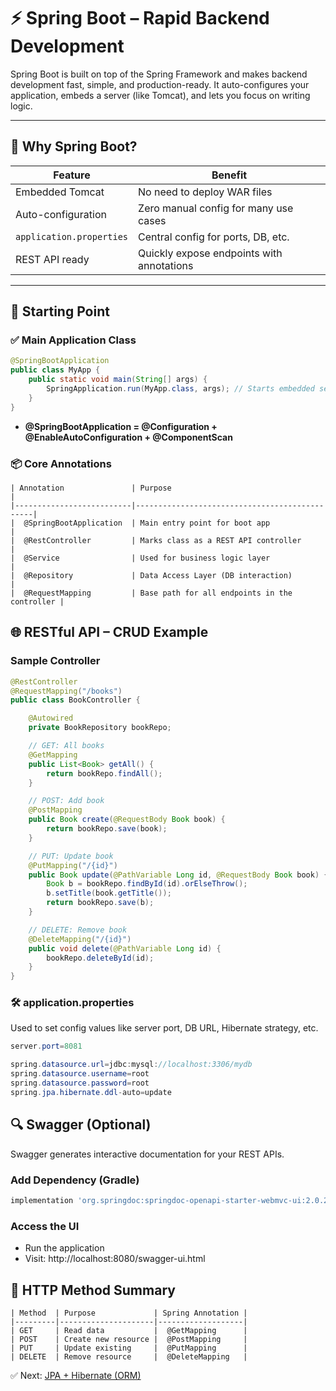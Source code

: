# ⚡ Spring Boot – Rapid Backend Development

Spring Boot is built on top of the Spring Framework and makes backend development fast, simple, and production-ready. It auto-configures your application, embeds a server (like Tomcat), and lets you focus on writing logic.

---

## 🧠 Why Spring Boot?

| Feature                  | Benefit                                     |
|--------------------------|---------------------------------------------|
| Embedded Tomcat          | No need to deploy WAR files                 |
| Auto-configuration       | Zero manual config for many use cases       |
| `application.properties` | Central config for ports, DB, etc.          |
| REST API ready           | Quickly expose endpoints with annotations   |

---

## 🚀 Starting Point

### ✅ Main Application Class
```java
@SpringBootApplication
public class MyApp {
    public static void main(String[] args) {
        SpringApplication.run(MyApp.class, args); // Starts embedded server
    }
}
```
- 	**@SpringBootApplication = @Configuration + @EnableAutoConfiguration + @ComponentScan**

### 📦 Core Annotations


```text
| Annotation               | Purpose                                       |
|--------------------------|-----------------------------------------------|
|  @SpringBootApplication  | Main entry point for boot app                 |
|  @RestController         | Marks class as a REST API controller          |
|  @Service                | Used for business logic layer                 |
|  @Repository             | Data Access Layer (DB interaction)            |
|  @RequestMapping         | Base path for all endpoints in the controller |

```
## 🌐 RESTful API – CRUD Example

###  Sample Controller
```java
@RestController
@RequestMapping("/books")
public class BookController {

    @Autowired
    private BookRepository bookRepo;

    // GET: All books
    @GetMapping
    public List<Book> getAll() {
        return bookRepo.findAll();
    }

    // POST: Add book
    @PostMapping
    public Book create(@RequestBody Book book) {
        return bookRepo.save(book);
    }

    // PUT: Update book
    @PutMapping("/{id}")
    public Book update(@PathVariable Long id, @RequestBody Book book) {
        Book b = bookRepo.findById(id).orElseThrow();
        b.setTitle(book.getTitle());
        return bookRepo.save(b);
    }

    // DELETE: Remove book
    @DeleteMapping("/{id}")
    public void delete(@PathVariable Long id) {
        bookRepo.deleteById(id);
    }
}
```
### 🛠 application.properties

Used to set config values like server port, DB URL, Hibernate strategy, etc.
```java
server.port=8081

spring.datasource.url=jdbc:mysql://localhost:3306/mydb
spring.datasource.username=root
spring.datasource.password=root
spring.jpa.hibernate.ddl-auto=update
```

## 🔍 Swagger (Optional)

Swagger generates interactive documentation for your REST APIs.

###  Add Dependency (Gradle)
```groovy
implementation 'org.springdoc:springdoc-openapi-starter-webmvc-ui:2.0.2'
```
###  Access the UI
-	Run the application
-	Visit: http://localhost:8080/swagger-ui.html

## 📌 HTTP Method Summary

```text
| Method  | Purpose             | Spring Annotation |
|---------|---------------------|-------------------|
| GET     | Read data           |  @GetMapping      |
| POST    | Create new resource |  @PostMapping     |
| PUT     | Update existing     |  @PutMapping      |
| DELETE  | Remove resource     |  @DeleteMapping   |
```

✅  Next: [JPA + Hibernate (ORM)](JPA-and-Hibernate.md)